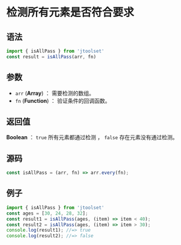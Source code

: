 

# 检测所有元素是否符合要求

## 语法

```js
import { isAllPass } from 'jtoolset'
const result = isAllPass(arr, fn)
```

## 参数

- `arr` (**Array**) ： 需要检测的数组。
- `fn` (**Function**) ： 验证条件的回调函数。

## 返回值


**Boolean** ：  `true` 所有元素都通过检测 ， `false` 存在元素没有通过检测。


## 源码

```js
const isAllPass = (arr, fn) => arr.every(fn);
```

## 例子


```js
import { isAllPass } from 'jtoolset'
const ages = [30, 24, 28, 32];
const result1 = isAllPass(ages, (item) => item < 40);
const result2 = isAllPass(ages, (item) => item > 30);
console.log(result1); //=> true
console.log(result2); //=> false
```